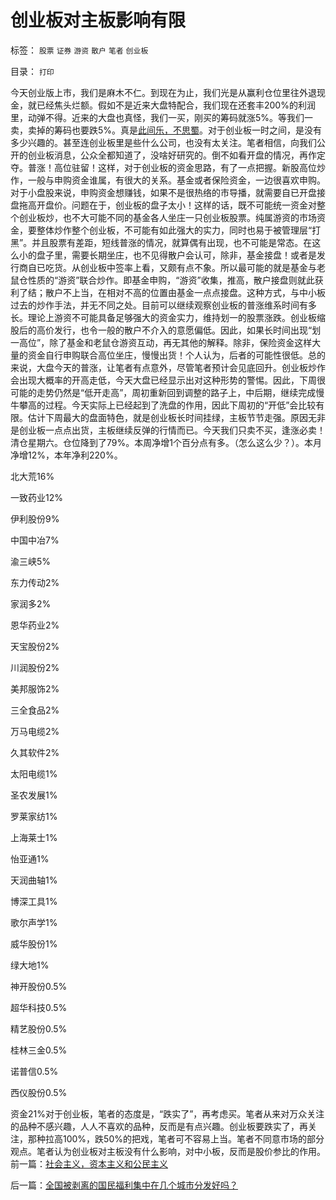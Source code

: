 # 创业板对主板影响有限

标签： `股票` `证券` `游资` `散户` `笔者` `创业板` 

目录： `打印`

今天创业版上市，我们是麻木不仁。到现在为止，我们光是从赢利仓位里往外退现金，就已经焦头烂额。假如不是近来大盘特配合，我们现在还套丰200%的利润里，动弹不得。近来的大盘也真怪，我们一买，刚买的筹码就涨5%。等我们一卖，卖掉的筹码也要跌5%。真是[此间乐，不思蜀](../../../2008/2/20/此间乐，不思蜀.md)。对于创业板一时之间，是没有多少兴趣的。甚至连创业板里是些什么公司，也没有太关注。笔者相信，向我们公开的创业板消息，公众全都知道了，没啥好研究的。倒不如看开盘的情况，再作定夺。普涨！高位驻留！这样，对于创业板的资金思路，有了一点把握。新股高位炒作，一般与申购资金谁属，有很大的关系。基金或者保险资金，一边很喜欢申购。对于小盘股来说，申购资金想赚钱，如果不是很热络的市导播，就需要自已开盘接盘拖高开盘价。问题在于，创业板的盘子太小！这样的话，既不可能统一资金对整个创业板炒，也不大可能不同的基金各人坐庄一只创业板股票。纯属游资的市场资金，要整体炒作整个创业板，不可能有如此强大的实力，同时也易于被管理层“打黑”。并且股票有差距，短线普涨的情况，就算偶有出现，也不可能是常态。在这么小的盘子里，需要长期坐庄，也不见得散户会认可，除非，基金接盘！或者是发行商自已吃货。从创业板中签率上看，又颇有点不象。所以最可能的就是基金与老鼠仓性质的“游资”联合炒作。即基金申购，“游资”收集，推高，散户接盘则就此获利了结；散户不上当，在相对不高的位置由基金一点点接盘。这种方式，与中小板过去的炒作手法，并无不同之处。目前可以继续观察创业板的普涨维系时间有多长。理论上游资不可能具备足够强大的资金实力，维持划一的股票涨跌。创业板缩股后的高价发行，也令一般的散户不介入的意愿偏低。因此，如果长时间出现“划一高位”，除了基金和老鼠仓游资互动，再无其他的解释。除非，保险资金这样大量的资金自行申购联合高位坐庄，慢慢出货！个人认为，后者的可能性很低。总的来说，大盘今天的普涨，让笔者有点意外，尽管笔者预计会见底回升。创业板炒作会出现大概率的开高走低，今天大盘已经显示出对这种形势的警惕。因此，下周很可能的走势仍然是“低开走高”，周初重新回到调整的路子上，中后期，继续完成慢牛攀高的过程。今天实际上已经起到了洗盘的作用，因此下周初的“开低”会比较有限。估计下周最大的盘面特色，就是创业板长时间挂绿，主板节节走强。原因无非是创业板一点点出货，主板继续反弹的行情而已。今天我们只卖不买，逢涨必卖！清仓星期六。仓位降到了79%。本周净增1个百分点有多。（怎么这么少？）。本月净增12%，本年净利220%。

北大荒16%

一致药业12%

伊利股份9%

中国中冶7%

渝三峡5%

东力传动2%

家润多2%

恩华药业2%

天宝股份2%

川润股份2%

美邦服饰2%

三全食品2%

万马电缆2%

久其软件2%

太阳电缆1%

圣农发展1%

罗莱家纺1%

上海莱士1%

怡亚通1%

天润曲轴1%

博深工具1%

歌尔声学1%

威华股份1%

绿大地1%

神开股份0.5%

超华科技0.5%

精艺股份0.5%

桂林三金0.5%

诺普信0.5%

西仪股份0.5%

资金21%对于创业板，笔者的态度是，“跌实了”，再考虑买。笔者从来对万众关注的品种不感兴趣，人人不喜欢的品种，反而是有点兴趣。创业板要跌实了，再关注，那种拉高100%，跌50%的把戏，笔者可不容易上当。笔者不同意市场的部分观点。笔者认为创业板对主板没有什么影响，对中小板，反而是股价参比的作用。前一篇：[社会主义，资本主义和公民主义](../../../2009/10/30/社会主义，资本主义和公民主义.md)

后一篇：[全国被剥离的国民福利集中在几个城市分发好吗？](../../../2009/10/30/全国被剥离的国民福利集中在几个城市分发好吗？.md)
